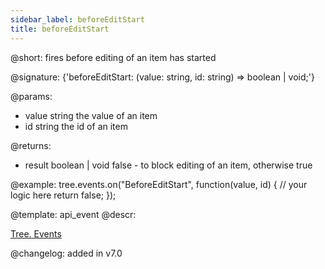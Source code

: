 ```yaml
---
sidebar_label: beforeEditStart
title: beforeEditStart
---          
```


@short: fires before editing of an item has started

@signature: {'beforeEditStart: (value: string, id: string) => boolean | void;'}

@params: 
- value     string  the value of an item
- id        string  the id of an item

@returns:
- result	boolean | void		false - to block editing of an item, otherwise true


@example:
tree.events.on("BeforeEditStart", function(value, id) {
    // your logic here
    return false;
});


@template: api_event
@descr:

[Tree. Events](https://snippet.dhtmlx.com/vux1ye9g)

@changelog: added in v7.0

